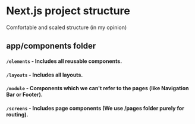 # Next.js project structure

Comfortable and scaled structure (in my opinion)

## app/components folder

#### `/elements` - Includes all reusable components.
#### `/layouts` - Includes all layouts.
#### `/module` - Components which we can't refer to the pages (like Navigation Bar or Footer).
#### `/screens` - Includes page components (We use /pages folder purely for routing).

